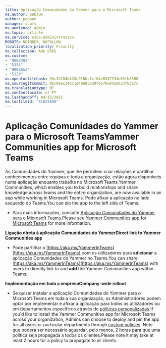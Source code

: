 ```yaml
---
title: Aplicação Comunidades do Yammer para o Microsoft Teams
ms.author: pebaum
author: pebaum
manager: scotv
ms.audience: Admin
ms.topic: article
ms.service: o365-administration
ROBOTS: NOINDEX, NOFOLLOW
localization_priority: Priority
ms.collection: Adm_O365
ms.custom:
- "9002493"
- "5134"
- "9002653"
- "5129"
ms.openlocfilehash: 94c2b184d433c918bc1cf04e0547734e65fb3568
ms.sourcegitcommit: 8bc60ec34bc1e40685e3976576e04a2623f63a7c
ms.translationtype: MT
ms.contentlocale: pt-PT
ms.lasthandoff: 04/15/2021
ms.locfileid: "51825850"
---
```

# <a name="yammer-communities-app-for-microsoft-teams"></a><span data-ttu-id="f3213-102">Aplicação Comunidades do Yammer para o Microsoft Teams</span><span class="sxs-lookup"><span data-stu-id="f3213-102">Yammer Communities app for Microsoft Teams</span></span>

<span data-ttu-id="f3213-103">As Comunidades do Yammer, que lhe permitem criar relações e partilhar conhecimentos entre equipas e toda a organização, estão agora disponíveis numa aplicação enquanto trabalha no Microsoft Teams.</span><span class="sxs-lookup"><span data-stu-id="f3213-103">Yammer Communities, which enables you to build relationships and share knowledge across teams and the entire organization, are now available in an app while working in Microsoft Teams.</span></span> <span data-ttu-id="f3213-104">Pode afixar a aplicação no lado esquerdo do Teams.</span><span class="sxs-lookup"><span data-stu-id="f3213-104">You can pin the app to the left side of Teams.</span></span> 

- <span data-ttu-id="f3213-105">Para mais informações, consulte [Aplicação Comunidades do Yammer para o Microsoft Teams](https://go.microsoft.com/fwlink/?linkid=2127757&clcid=0x409).</span><span class="sxs-lookup"><span data-stu-id="f3213-105">Please see [Yammer Communities app for Microsoft Teams](https://go.microsoft.com/fwlink/?linkid=2127757&clcid=0x409) for more information.</span></span>

<span data-ttu-id="f3213-106">**Ligação direta à aplicação Comunidades do Yammer**</span><span class="sxs-lookup"><span data-stu-id="f3213-106">**Direct link to Yammer Communities app**</span></span>

- <span data-ttu-id="f3213-107">Pode partilhar o [https://aka.ms/YammerInTeams](https://aka.ms/YammerInTeams) com os utilizadores para **adicionar** a aplicação Comunidades do Yammer no Teams.</span><span class="sxs-lookup"><span data-stu-id="f3213-107">You can share [https://aka.ms/YammerInTeams](https://aka.ms/YammerInTeams) with users to directly link to and **add** the Yammer Communities app within Teams.</span></span>

<span data-ttu-id="f3213-108">**Implementação em toda a empresa**</span><span class="sxs-lookup"><span data-stu-id="f3213-108">**Company-wide rollout**</span></span>

- <span data-ttu-id="f3213-109">Se quiser instalar a aplicação Comunidades do Yammer para o Microsoft Teams em toda a sua organização, os Administradores podem optar por implementar e afixar a aplicação para todos os utilizadores ou em departamentos específicos através de [políticas personalizadas](https://docs.microsoft.com/microsoftteams/manage-apps).</span><span class="sxs-lookup"><span data-stu-id="f3213-109">If you'd like to install the Yammer Communities app for Microsoft Teams across your organization, Admins can choose to deploy and pin the app for all users or particular departments through [custom policies](https://docs.microsoft.com/microsoftteams/manage-apps).</span></span> <span data-ttu-id="f3213-110">Note que poderá ser necessário aguardar, pelo menos, 2 horas para que uma política seja propagada a todos os clientes.</span><span class="sxs-lookup"><span data-stu-id="f3213-110">Please note it may take at least 2 hours for a policy to propagate to all clients.</span></span>
